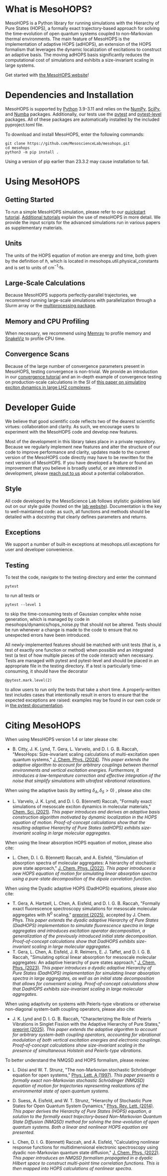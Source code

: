 # What is MesoHOPS?

MesoHOPS is a Python library for running simulations with the Hierarchy of Pure States (HOPS), a formally exact trajectory-based approach for solving the time-evolution of open quantum systems coupled to non-Markovian thermal environments. The main feature of MesoHOPS is the implementation of adaptive HOPS (adHOPS), an extension of the HOPS formalism that leverages the dynamic localization of excitations to construct an adaptive basis. The moving adHOPS basis significantly reduces the computational cost of simulations and exhibits a size-invariant scaling in large systems.


Get started with [the MesoHOPS website](https://captainexasperated.github.io/Readthedocs-Tutorial/)! 

# Dependencies and Installation
MesoHOPS is supported by [Python](https://www.python.org/) 3.9-3.11 and relies on the [NumPy](https://numpy.org/), [SciPy](https://scipy.org/), and [Numba](https://numba.readthedocs.io/en/stable/#) packages. Additionally, our tests use the [pytest](https://docs.pytest.org/en/7.4.x/) and [pytest-level](https://pypi.org/project/pytest-level/) packages. All of these packages are automatically installed by the included pyproject.toml file.

To download and install MesoHOPS, enter the following commands:
```
git clone https://github.com/MesoscienceLab/mesohops.git
cd mesohops
python3 -m pip install .
```
Using a version of pip earlier than 23.3.2 may cause installation to fail.

# Using MesoHOPS
## Getting Started
To run a simple MesoHOPS simulation, please refer to our [quickstart tutorial](https://captainexasperated.github.io/Readthedocs-Tutorial/Quickstart/). [Additional tutorials](https://captainexasperated.github.io/Readthedocs-Tutorial/tutorials/) explain the use of mesoHOPS in more detail. We provide the input scripts for the advanced simulations run in various papers as supplementary materials.

## Units
The units of the HOPS equation of motion are energy and time, both given by the definition of $\hbar$, which is located in mesohops.util.physical_constants and is set to units of  cm$^{-1}\cdot$fs.

## Large-Scale Calculations
Because MesoHOPS supports perfectly-parallel trajectories, we recommend running large-scale simulations with parallelization through a Slurm array or the [multiprocessing package](https://docs.python.org/3/library/multiprocessing.html).

## Memory and CPU Profiling
When necessary, we recommend using [Memray](https://bloomberg.github.io/memray/) to profile memory and [SnakeViz](https://jiffyclub.github.io/snakeviz/) to profile CPU time.

## Convergence Scans
Because of the large number of convergence parameters present in MesoHOPS, testing convergence is non-trivial. We provide an introduction in our [convergence tutorial](https://captainexasperated.github.io/Readthedocs-Tutorial/Convergence/) and an in-depth example of convergence testing on production-scale calculations in the SI of [this paper on simulating exciton dynamics in large LH2 complexes](https://pubs.acs.org/doi/10.1021/acs.jpclett.3c00086).

# Developer Guide
We believe that good scientific code reflects two of the dearest scientific virtues: collaboration and clarity. As such, we encourage users to experiment with the MesoHOPS code and develop new features.

Most of the development in this library takes place in a private repository. Because we regularly implement new features and alter the structure of our code to improve performance and clarity, updates made to the current version of the MesoHOPS code directly may have to be rewritten for the next version of MesoHOPS.  If you have developed a feature or found an improvement that you believe is broadly useful, or are interested in development, please [reach out to us](https://cm.utexas.edu/component/cobalt/item/12-chemistry/5200-raccah-doran?Itemid=1251) about a potential collaboration.

## Style
All code developed by the MesoScience Lab follows stylistic guidelines laid out on our style guide (hosted on the [lab website](https://www.mesosciencelab.com/tools)). Documentation is the key to well-maintained code: as such, all functions and methods should be detailed with a docstring that clearly defines parameters and returns.

## Exceptions
We support a number of built-in exceptions at mesohops.util.exceptions for user and developer convenience.

## Testing
To test the code, navigate to the testing directory and enter the command
```
pytest
```
to run all tests or
```
pytest --level 1
```
to skip the time-consuming tests of Gaussian complex white noise generation, which is managed by code in mesohops/dynamics/hops_noise.py that should not be altered. Tests should be run whenever a change is made to the code to ensure that no unexpected errors have been introduced.

All newly-implemented features should be matched with unit tests (that is, a test of exactly one function or method) when possible and an integrated test (a test of how multiple pieces of the code interact) when necessary. Tests are managed with pytest and pytest-level and should be placed in an appropriate file in the testing directory. If a test is particularly time-consuming, it should have the decorator
```
@pytest.mark.level(2)
```
to allow users to run only the tests that take a short time. A properly-written test includes cases that intentionally result in errors to ensure that the expected exceptions are raised: examples may be found in our own code or in [the pytest documentation](https://docs.pytest.org/en/7.1.x/how-to/assert.html).

# Citing MesoHOPS
When using MesoHOPS version 1.4 or later please cite:
- B. Citty, J. K. Lynd, T. Gera, L. Varvelo, and D. I. G. B. Raccah, "MesoHops: Size-invariant scaling calculations of multi-excitation open quantum systems," [J. Chem. Phys. (2024)](https://doi.org/10.1063/5.0197825). 
*This paper extends the adaptive algorithm to account for arbitrary couplings between thermal environments and vertical excitation energies. Furthermore, it introduces a low-temperature correction and effective integration of the noise that simplify simulations with ultrafast vibrational relaxations.*

When using the adaptive basis (by setting  $\delta_A,\delta_S>0$) , please also cite:
- L. Varvelo, J. K. Lynd, and D. I. G. B(ennett) Raccah, "Formally exact simulations of mesoscale exciton dynamics in molecular materials," [Chem. Sci. (2021)](https://doi.org/10.1039/D1SC01448J). 
*This paper introduces and derives an adaptive basis construction algorithm motivated by dynamic localization in the HOPS equation of motion. Proof-of-concept calculations show that the resulting adaptive Hierarchy of Pure States (adHOPS) exhibits size-invariant scaling in large molecular aggregates.*

When using the linear absorption HOPS equation of motion, please also cite:
- L. Chen, D. I. G. B(ennett) Raccah, and A. Eisfeld, "Simulation of absorption spectra of molecular aggregates: A hierarchy of stochastic pure state approach," [J. Chem. Phys. (2022)](https://doi.org/10.1063/5.0078435). 
*This paper introduces a new HOPS equation of motion for simulating linear absorption spectra using a pure-state decomposition of the dipole correlation function.*

When using the Dyadic adaptive HOPS (DadHOPS) equations, please also cite:
- T. Gera, A. Hartzell, L. Chen, A. Eisfeld, and D. I. G. B. Raccah, "Formally exact fluorescence spectroscopy simulations for mesoscale molecular aggregates with $N^0$ scaling," [preprint (2025)](https://arxiv.org/abs/2503.00584), accepted by J. Chem. Phys.
*This paper extends the dyadic adaptive Hierarchy of Pure States (DadHOPS) implementation to simulate fluorescence spectra in large aggregates and introduces excitation operator decomposition, a generalization of the previously introduced initial state decomposition. Proof-of-concept calculations show that DadHOPS exhibits size-invariant scaling in large molecular aggregates.*  
- T. Gera, L. Chen, A. Eisfeld, J. R. Reimers, E. J. Taffet, and D. I. G. B. Raccah, "Simulating optical linear absorption for mesoscale molecular aggregates: An adaptive hierarchy of pure states approach," [J. Chem. Phys. (2023)](https://doi.org/10.1063/5.0141882).
*This paper introduces a dyadic adaptive Hierarchy of Pure States (DadHOPS) implementation for simulating linear absorption spectra in large aggregates, as well as an initial state decomposition that allows for convenient scaling. Proof-of-concept calculations show that DadHOPS exhibits size-invariant scaling in large molecular aggregates.*

When using adaptivity on systems with Peierls-type vibrations or otherwise non-diagonal system-bath coupling operators, please also cite:
- J. K. Lynd and D. I. G. B. Raccah, "Characterizing the Role of Peierls Vibrations in Singlet Fission with the Adaptive Hierarchy of Pure States," [preprint (2025)](https://arxiv.org/abs/2505.02292).
*This paper extends the adaptive algorithm to account for arbitrary system-bath coupling operators, accounting for vibrational modulation of both vertical excitation energies and electronic couplings. Proof-of-concept calculations show size-invariant scaling in the presence of simultaneous Holstein and Peierls-type vibrations.*  

To better understand the NMQSD and HOPS formalism, please review:
- L. Diósi and W. T. Strunz, "The non-Markovian stochastic Schrödinger equation for open systems," [Phys. Lett. A (1997)](https://doi.org/10.1016/S0375-9601(97)00717-2).
*This paper presents a formally exact non-Markovian stochastic Schrödinger (NMQSD) equation of motion for trajectories representing realizations of the environmental state of open quantum systems.*

- D. Suess, A. Eisfeld, and W. T. Strunz, "Hierarchy of Stochastic Pure States for Open Quantum System Dynamics," [Phys. Rev. Lett. (2014)](https://doi.org/10.1103/PhysRevLett.113.150403). 
*This paper derives the Hierarchy of Pure States (HOPS) equation, a solution to the formally exact trajectory-based Non-Markovian Quantum State Diffusion (NMQSD) method for solving the time-evolution of open quantum systems. Both a linear and nonlinear HOPS equation are presented.*

- L. Chen, D. I. G. B(ennett) Raccah, and A. Eisfeld, "Calculating nonlinear response functions for multidimensional electronic spectroscopy using dyadic non-Markovian quantum state diffusion," [J. Chem. Phys. (2022)](https://doi.org/10.1063/5.0107925). 
*This paper introduces an NMQSD formalism propagated in a dyadic Hilbert space to construct multi-point time correlation functions. This is then mapped into HOPS calculations of nonlinear spectra.*
